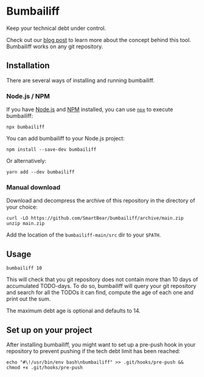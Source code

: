 # Bumbailiff

Keep your technical debt under control.

Check out our [blog post](https://cucumber.io/blog/bdd/todo-or-not-todo/) to learn more about the concept behind this tool. Bumbailiff works on any git repository.

## Installation

There are several ways of installing and running bumbailiff.

### Node.js / NPM

If you have [Node.js](https://nodejs.org/en/) and [NPM](https://docs.npmjs.com/about-npm) installed, you can use [`npx`](https://docs.npmjs.com/cli/v7/commands/npx) to execute bumbailiff:

    npx bumbailiff

You can add bumbailiff to your Node.js project:

    npm install --save-dev bumbailiff

Or alternatively:

    yarn add --dev bumbailiff

### Manual download

Download and decompress the archive of this repository in the directory of your choice:

    curl -LO https://github.com/SmartBear/bumbailiff/archive/main.zip
    unzip main.zip

Add the location of the `bumbailiff-main/src` dir to your `$PATH`.

## Usage

    bumbailiff 10

This will check that you git repository does not contain more than 10 days of accumulated TODO-days. To do so, bumbailiff will query your git repository and search for all the TODOs it can find, compute the age of each one and print out the sum.

The maximum debt age is optional and defaults to 14.

## Set up on your project

After installing bumbailiff, you might want to set up a pre-push hook in your repository to prevent pushing if the tech debt limit has been reached:

    echo "#\!/usr/bin/env bash\nbumbailiff" >> .git/hooks/pre-push && chmod +x .git/hooks/pre-push
